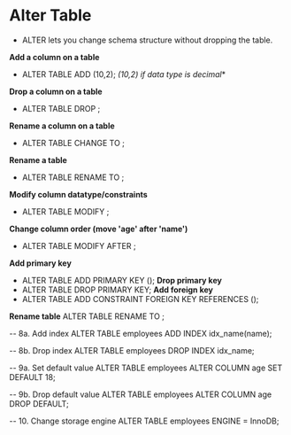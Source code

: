 <!--Practical needs to be Done-->

# Alter Table
- ALTER lets you change schema structure without dropping the table.

**Add a column on a table**
- ALTER TABLE <table-name> ADD <column-name> <data-type>(10,2);
*(10,2) if data type is decimal**

**Drop a column on a table**
- ALTER TABLE <table-name> DROP <column-name>;

**Rename a column on a table**
- ALTER TABLE <table-name> CHANGE <old-column-name> TO <new-column-name> <data-type>;

**Rename a table**
- ALTER TABLE <table-name> RENAME TO <new-table-name>;

**Modify column datatype/constraints**
- ALTER TABLE <table-name> MODIFY <col-name> <data-type> <constraint-if-any>;

**Change column order (move 'age' after 'name')**
- ALTER TABLE <table-name> MODIFY <col-name> <data-type> AFTER <col-name>;

**Add primary key**
- ALTER TABLE <table-name> ADD PRIMARY KEY (<col-name>);
**Drop primary key**
- ALTER TABLE <table-name> DROP PRIMARY KEY;
**Add foreign key**
- ALTER TABLE <table-name> ADD CONSTRAINT <fk-name> FOREIGN KEY<col-name> REFERENCES <table-name>(<col-name>);

**Rename table**
ALTER TABLE <old-table-name> RENAME TO <new-table-name>;

-- 8a. Add index
ALTER TABLE employees ADD INDEX idx_name(name);

-- 8b. Drop index
ALTER TABLE employees DROP INDEX idx_name;

-- 9a. Set default value
ALTER TABLE employees ALTER COLUMN age SET DEFAULT 18;

-- 9b. Drop default value
ALTER TABLE employees ALTER COLUMN age DROP DEFAULT;

-- 10. Change storage engine
ALTER TABLE employees ENGINE = InnoDB;

